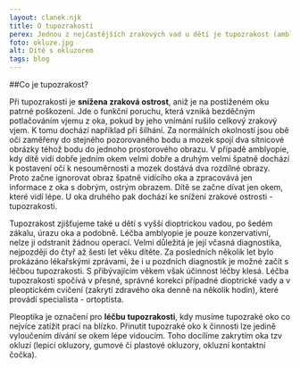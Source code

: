 ```yaml
---
layout: clanek.njk
title: O tupozrakosti
perex: Jednou z nejčastějších zrakových vad u dětí je tupozrakost (amblyopie). Jedná se o sníženou schopnost vidění levého nebo pravého oka (méně často i obou očí), bez viditelných změn na zrakovém orgánu. 
foto: okluze.jpg
alt: Dítě s okluzorem
tags: blog
---
```

##Co je tupozrakost? 

Při tupozrakosti je **snížena zraková ostrost**, aniž je na postiženém oku patrné poškození. Jde o funkční poruchu, která vzniká bezděčným potlačováním vjemu z oka, pokud by jeho vnímání rušilo celkový zrakový vjem. K tomu dochází například  při šilhání.  Za normálních okolností jsou obě oči zaměřeny do stejného pozorovaného bodu a mozek spojí dva sítnicové obrázky téhož bodu do jednoho prostorového obrazu. V případě amblyopie, kdy dítě vidí dobře jedním okem velmi dobře a druhým velmi špatně dochází k postavení očí k nesouměrnosti a mozek dostává dva rozdílné obrazy.  Proto začne ignorovat obraz špatně vidícího oka a zpracovává jen informace z oka s dobrým, ostrým obrazem. Dítě se začne dívat jen okem, které vidí lépe. U oka druhého pak dochází ke snížení  zrakové ostrosti - tupozrakosti. 

Tupozrakost zjišťujeme také u dětí s vyšší dioptrickou vadou, po šedém zákalu, úrazu oka a podobně.   Léčba amblyopie je pouze konzervativní, nelze ji odstranit žádnou operací. Velmi důležitá je její včasná diagnostika, nejpozději do čtyř až šesti let věku dítěte. Za posledních několik let bylo prokázáno lékařskými zprávami, že i u pozdních diagnostik je možné začít s léčbou tupozrakosti. S přibývajícím věkem však účinnost léčby klesá.  Léčba tupozrakosti spočívá v přesné, správné korekci případné dioptrické vady a v pleoptickém cvičení (zakrytí zdravého oka denně na několik hodin), které provádí specialista - ortoptista.    

Pleoptika je označení pro **léčbu tupozrakosti**, kdy musíme tupozraké oko co nejvíce zatížit prací na blízko. Přinutit tupozraké oko k činnosti lze jedině vyloučením dívání se okem lépe vidoucím. Toho docílíme zakrytím oka tzv okluzí (lepicí okluzory,  gumové či plastové okluzory, okluzní kontaktní čočka).